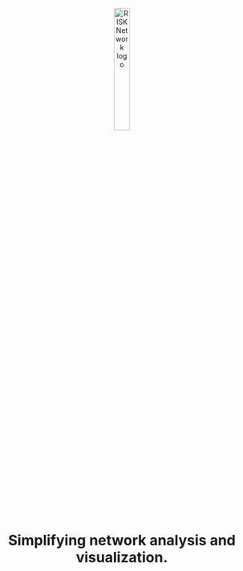 <p align="center">
  <img src="https://i.imgur.com/xtTjS0r.png" width="25%" alt="RISK Network logo" />
</p>

<br>

<h1 align="center">
  <strong>Simplifying network analysis and visualization.</strong>
</h1>
